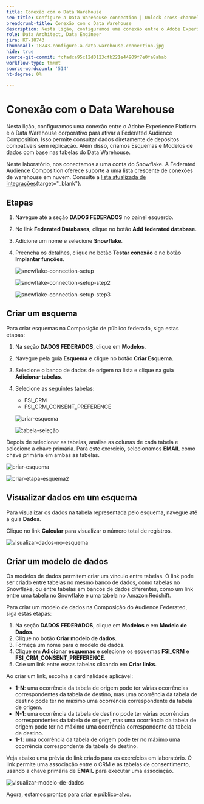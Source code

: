 ```yaml
---
title: Conexão com o Data Warehouse
seo-title: Configure a Data Warehouse connection | Unlock cross-channel insights with Federated Audience Composition
breadcrumb-title: Conexão com o Data Warehouse
description: Nesta lição, configuramos uma conexão entre o Adobe Experience Platform e o Data Warehouse corporativo para ativar a Federated Audience Composition.
role: Data Architect, Data Engineer
jira: KT-18743
thumbnail: 18743-configure-a-data-warehouse-connection.jpg
hide: true
source-git-commit: fcfadca95c12d0123cfb221e44909f7e0fa8abab
workflow-type: tm+mt
source-wordcount: '514'
ht-degree: 0%

---
```



# Conexão com o Data Warehouse

Nesta lição, configuramos uma conexão entre o Adobe Experience Platform e o Data Warehouse corporativo para ativar a Federated Audience Composition. Isso permite consultar dados diretamente de depósitos compatíveis sem replicação. Além disso, criamos Esquemas e Modelos de dados com base nas tabelas do Data Warehouse.

Neste laboratório, nos conectamos a uma conta do Snowflake. A Federated Audience Composition oferece suporte a uma lista crescente de conexões de warehouse em nuvem. Consulte a [lista atualizada de integrações](https://experienceleague.adobe.com/en/docs/federated-audience-composition/using/start/access-prerequisites){target="_blank"}.


## Etapas

1. Navegue até a seção **DADOS FEDERADOS** no painel esquerdo.
2. No link **Federated Databases**, clique no botão **Add federated database**.
3. Adicione um nome e selecione **Snowflake**.
4. Preencha os detalhes, clique no botão **Testar conexão** e no botão **Implantar funções**.

   ![snowflake-connection-setup](assets/snowflake-connection-setup.png)

   ![snowflake-connection-setup-step2](assets/snowflake-connection-setup-step2.png)

   ![snowflake-connection-setup-step3](assets/snowflake-connection-setup-step3.png)

## Criar um esquema

Para criar esquemas na Composição de público federado, siga estas etapas:

1. Na seção **DADOS FEDERADOS**, clique em **Modelos**.
2. Navegue pela guia **Esquema** e clique no botão **Criar Esquema**.
3. Selecione o banco de dados de origem na lista e clique na guia **Adicionar tabelas**.
4. Selecione as seguintes tabelas:
   - FSI_CRM
   - FSI_CRM_CONSENT_PREFERENCE

   ![criar-esquema](assets/create-schema.png)

   ![tabela-seleção](assets/select-table.png)

Depois de selecionar as tabelas, analise as colunas de cada tabela e selecione a chave primária. Para este exercício, selecionamos **EMAIL** como chave primária em ambas as tabelas.

![criar-esquema](assets/create-schema.png)

![criar-etapa-esquema2](assets/create-schema-step2.png)

## Visualizar dados em um esquema

Para visualizar os dados na tabela representada pelo esquema, navegue até a guia **Dados**.

Clique no link **Calcular** para visualizar o número total de registros.

![visualizar-dados-no-esquema](assets/preview-data-in-schema.png)

## Criar um modelo de dados

Os modelos de dados permitem criar um vínculo entre tabelas. O link pode ser criado entre tabelas no mesmo banco de dados, como tabelas no Snowflake, ou entre tabelas em bancos de dados diferentes, como um link entre uma tabela no Snowflake e uma tabela no Amazon Redshift.

Para criar um modelo de dados na Composição do Audience Federated, siga estas etapas:

1. Na seção **DADOS FEDERADOS**, clique em **Modelos** e em **Modelo de Dados**.
2. Clique no botão **Criar modelo de dados**.
3. Forneça um nome para o modelo de dados.
4. Clique em **Adicionar esquemas** e selecione os esquemas **FSI_CRM** e **FSI_CRM_CONSENT_PREFERENCE**.
5. Crie um link entre essas tabelas clicando em **Criar links**.

Ao criar um link, escolha a cardinalidade aplicável:

- **1-N**: uma ocorrência da tabela de origem pode ter várias ocorrências correspondentes da tabela de destino, mas uma ocorrência da tabela de destino pode ter no máximo uma ocorrência correspondente da tabela de origem.
- **N-1**: uma ocorrência da tabela de destino pode ter várias ocorrências correspondentes da tabela de origem, mas uma ocorrência da tabela de origem pode ter no máximo uma ocorrência correspondente da tabela de destino.
- **1-1**: uma ocorrência da tabela de origem pode ter no máximo uma ocorrência correspondente da tabela de destino.

Veja abaixo uma prévia do link criado para os exercícios em laboratório. O link permite uma associação entre o CRM e as tabelas de consentimento, usando a chave primária de **EMAIL** para executar uma associação.

![visualizar-modelo-de-dados](assets/preview-data-model.png)

Agora, estamos prontos para [criar e público-alvo](audience-creation-exercise.md).
